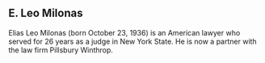 ## E. Leo Milonas

Elias Leo Milonas (born October 23, 1936) is an American lawyer who served for 26 years as a judge in New York State. He is now a partner with the law firm Pillsbury Winthrop.